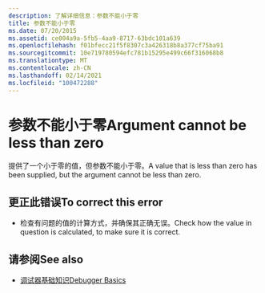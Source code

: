 ```yaml
---
description: 了解详细信息：参数不能小于零
title: 参数不能小于零
ms.date: 07/20/2015
ms.assetid: ce004a9a-5fb5-4aa9-8717-63bdc101a639
ms.openlocfilehash: f01bfecc21f5f8307c3a426318b8a377cf75ba91
ms.sourcegitcommit: 10e719780594efc781b15295e499c66f316068b8
ms.translationtype: MT
ms.contentlocale: zh-CN
ms.lasthandoff: 02/14/2021
ms.locfileid: "100472288"
---
```

# <a name="argument-cannot-be-less-than-zero"></a><span data-ttu-id="1ea42-103">参数不能小于零</span><span class="sxs-lookup"><span data-stu-id="1ea42-103">Argument cannot be less than zero</span></span>

<span data-ttu-id="1ea42-104">提供了一个小于零的值，但参数不能小于零。</span><span class="sxs-lookup"><span data-stu-id="1ea42-104">A value that is less than zero has been supplied, but the argument cannot be less than zero.</span></span>  
  
## <a name="to-correct-this-error"></a><span data-ttu-id="1ea42-105">更正此错误</span><span class="sxs-lookup"><span data-stu-id="1ea42-105">To correct this error</span></span>  
  
- <span data-ttu-id="1ea42-106">检查有问题的值的计算方式，并确保其正确无误。</span><span class="sxs-lookup"><span data-stu-id="1ea42-106">Check how the value in question is calculated, to make sure it is correct.</span></span>  
  
## <a name="see-also"></a><span data-ttu-id="1ea42-107">请参阅</span><span class="sxs-lookup"><span data-stu-id="1ea42-107">See also</span></span>

- [<span data-ttu-id="1ea42-108">调试器基础知识</span><span class="sxs-lookup"><span data-stu-id="1ea42-108">Debugger Basics</span></span>](/visualstudio/debugger/debugger-feature-tour)
